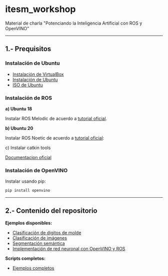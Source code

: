 # itesm_workshop
Material de charla "Potenciando la Inteligencia Artificial con ROS y OpenVINO"

---

## 1.- Prequisitos

### Instalación de Ubuntu

* [Instalación de VirtualBox](https://adamtheautomator.com/install-virtualbox-on-windows-10/)
* [Instalación de Ubuntu](https://www.geeksforgeeks.org/how-to-install-ubuntu-on-virtualbox/)
* [ISO de Ubuntu](https://releases.ubuntu.com/focal/)

### Instalación de ROS

**a) Ubuntu 18**

Instalar ROS Melodic de acuerdo a [tutorial oficial](http://wiki.ros.org/melodic/Installation/Ubuntu).


**b) Ubuntu 20**

Instalar ROS Noetic de acuerdo a [tutorial oficial](http://wiki.ros.org/noetic/Installation/Ubuntu): 

c) Instalar catkin tools

[Documentacion oficial](https://catkin-tools.readthedocs.io/en/latest/installing.html)

### Instalación de OpenVINO
Instalar usando pip: 
 
  ```bash
  pip install openvino
  ```

---

## 2.- Contenido del repositorio


**Ejemplos disponibles:**
* [Clasificación de digitos de molde](https://github.com/iqedgarmg/itesm_workshop/tree/main/ejemplos/cifar10)
* [Clasificación de imágenes](https://github.com/iqedgarmg/itesm_workshop/tree/main/ejemplos/cifar10)
* [Segmentación semántica](https://github.com/iqedgarmg/itesm_workshop/tree/main/ejemplos/semantica)
* [Implementación de red neuronal con OpenVINO y ROS](https://github.com/iqedgarmg/itesm_workshop/tree/main/ejemplos/ros/repo_ws/src/ov_nodes)

**Scripts completos:** 
* [Ejemplos completos](https://drive.google.com/drive/folders/1coNg8cioZQsd_xUk9M7cTA_boXMuEDMJ?usp=sharing)


